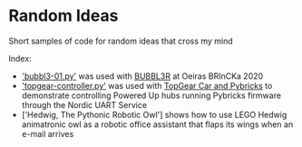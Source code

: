 # Random Ideas
Short samples of code for random ideas that cross my mind

Index:

- ['bubbl3-01.py'](https://github.com/JorgePe/randomideas/blob/master/blubbl3-01.py) was used with [BUBBL3R](https://youtu.be/xt192bN5Yfk) at Oeiras BRInCKa 2020
- ['topgear-controller.py'](https://github.com/JorgePe/randomideas/blob/master/topgear-controller.py) was used with [TopGear Car and Pybricks](https://youtu.be/zvy0BS-2rJE) to demonstrate controlling Powered Up hubs running Pybricks firmware through the Nordic UART Service
- ['Hedwig, The Pythonic Robotic Owl'] shows how to use LEGO Hedwig animatronic owl as a robotic office assistant that flaps its wings when an e-mail arrives
